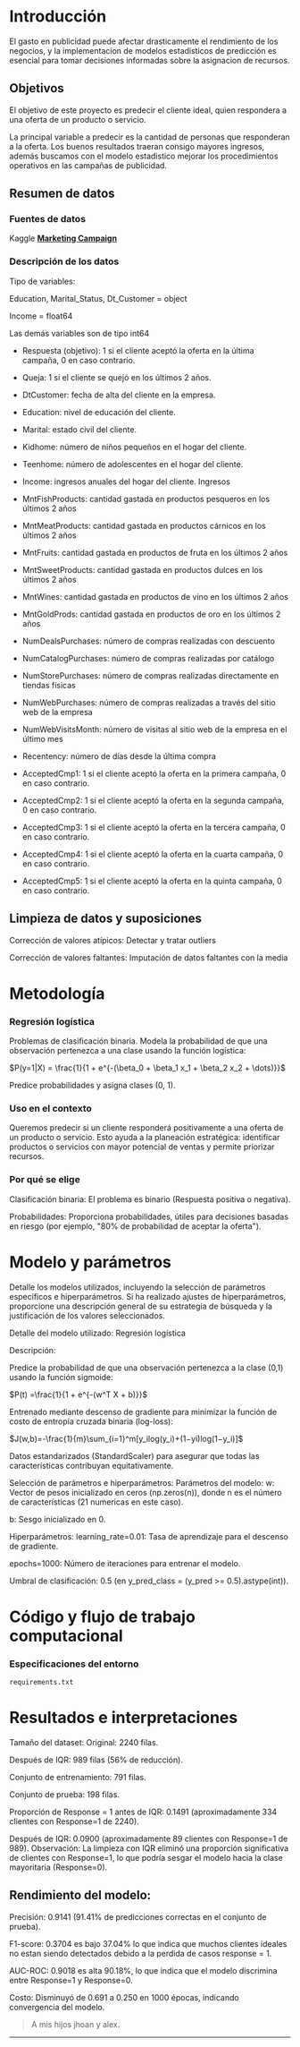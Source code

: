# Introducción

El gasto en publicidad puede afectar drasticamente el rendimiento de los negocios,
y la implementacion de modelos estadisticos de predicción es esencial para 
tomar decisiones informadas sobre la asignacion de recursos.

## Objetivos

El objetivo de este proyecto es predecir el cliente ideal, quien respondera a una oferta de un 
producto o servicio.

La principal variable a predecir es la cantidad de personas que responderan a la oferta.
Los buenos resultados traeran consigo mayores ingresos, además buscamos con el modelo estadistico mejorar los 
procedimientos operativos en las campañas de publicidad.



## Resumen de datos

### **Fuentes de datos**

Kaggle  **[Marketing Campaign](https://www.kaggle.com/datasets/rodsaldanha/arketing-campaign)**


### **Descripción de los datos**

Tipo de variables:

Education, Marital_Status, Dt_Customer = object

Income = float64

Las demás variables son de tipo int64


- Respuesta (objetivo): 1 si el cliente aceptó la oferta en la última campaña, 0 en caso contrario.

- Queja: 1 si el cliente se quejó en los últimos 2 años.

- DtCustomer: fecha de alta del cliente en la empresa.

- Education: nivel de educación del cliente.

- Marital: estado civil del cliente.

- Kidhome: número de niños pequeños en el hogar del cliente.

- Teenhome: número de adolescentes en el hogar del cliente.

- Income: ingresos anuales del hogar del cliente. Ingresos

- MntFishProducts: cantidad gastada en productos pesqueros en los últimos 2 años

- MntMeatProducts: cantidad gastada en productos cárnicos en los últimos 2 años

- MntFruits: cantidad gastada en productos de fruta en los últimos 2 años

- MntSweetProducts: cantidad gastada en productos dulces en los últimos 2 años

- MntWines: cantidad gastada en productos de vino en los últimos 2 años

- MntGoldProds: cantidad gastada en productos de oro en los últimos 2 años

- NumDealsPurchases: número de compras realizadas con descuento

- NumCatalogPurchases: número de compras realizadas por catálogo

- NumStorePurchases: número de compras realizadas directamente en tiendas físicas

- NumWebPurchases: número de compras realizadas a través del sitio web de la empresa

- NumWebVisitsMonth: número de visitas al sitio web de la empresa en el último mes

- Recentency: número de días desde la última compra

- AcceptedCmp1: 1 si el cliente aceptó la oferta en la primera campaña, 0 en caso contrario.
- AcceptedCmp2: 1 si el cliente aceptó la oferta en la segunda campaña, 0 en caso contrario.
- AcceptedCmp3: 1 si el cliente aceptó la oferta en la tercera campaña, 0 en caso contrario.
- AcceptedCmp4: 1 si el cliente aceptó la oferta en la cuarta campaña, 0 en caso contrario.
- AcceptedCmp5: 1 si el cliente aceptó la oferta en la quinta campaña, 0 en caso contrario.



## **Limpieza de datos y suposiciones**
    
 
Corrección de valores atípicos: Detectar y tratar outliers

Corrección de valores faltantes: Imputación de datos faltantes con la media

#  Metodología



### **Regresión logística**

Problemas de clasificación binaria. Modela la probabilidad de que una
observación pertenezca a una clase
usando la función logística:
    
$P(y=1|X) = \frac{1}{1 + e^{-(\beta_0 + \beta_1 x_1 + \beta_2 x_2 + \dots)}}$


Predice probabilidades y asigna clases (0, 1).

### **Uso en el contexto**

Queremos predecir si un cliente responderá positivamente a una oferta de un producto o servicio.
Esto ayuda a la planeación estratégica: identificar productos o servicios con mayor potencial de ventas y permite priorizar recursos.

### **Por qué se elige**

Clasificación binaria: El problema es binario (Respuesta positiva o negativa).

Probabilidades: Proporciona probabilidades, útiles para decisiones basadas en riesgo (por ejemplo, "80% de probabilidad de aceptar la oferta").



# Modelo y parámetros
    
Detalle los modelos utilizados, incluyendo la selección de parámetros específicos e hiperparámetros. 
Si ha realizado ajustes de hiperparámetros, proporcione una descripción general de su estrategia de búsqueda 
y la justificación de los valores seleccionados.
    


Detalle del modelo utilizado: Regresión logística 

Descripción:

Predice la probabilidad de que una observación pertenezca a la clase (0,1) usando la función sigmoide:


$P(t) =\frac{1}{1 + e^{-(w^T X + b)}}$

Entrenado mediante descenso de gradiente para minimizar la función de costo de entropía cruzada binaria (log-loss):

$J(w,b)=-\frac{1}{m}\sum_{i=1}^m[y_ilog⁡(y_i)+(1−yi)log⁡(1−y_i)]$






Datos estandarizados (StandardScaler) para asegurar que todas las características contribuyan equitativamente.

Selección de parámetros e hiperparámetros:
Parámetros del modelo:
w: Vector de pesos inicializado en ceros (np.zeros(n)), donde n es el número de características (21 numericas en este caso).

b: Sesgo inicializado en 0.

Hiperparámetros:
learning_rate=0.01: Tasa de aprendizaje para el descenso de gradiente.

epochs=1000: Número de iteraciones para entrenar el modelo.

Umbral de clasificación: 0.5 (en y_pred_class = (y_pred >= 0.5).astype(int)).


#  Código y flujo de trabajo computacional

### **Especificaciones del entorno**

  
    
    requirements.txt 


#  Resultados e interpretaciones

Tamaño del dataset:
Original: 2240 filas.

Después de IQR: 989 filas (56% de reducción).

Conjunto de entrenamiento: 791 filas.

Conjunto de prueba: 198 filas.

Proporción de Response = 1
antes de IQR: 0.1491 (aproximadamente 334 clientes con Response=1 de 2240).

Después de IQR: 0.0900 (aproximadamente 89 clientes con Response=1 de 989).
Observación: La limpieza con IQR eliminó una proporción significativa de clientes con Response=1, lo que podría sesgar el modelo hacia la clase mayoritaria (Response=0).

## **Rendimiento del modelo:**

Precisión: 0.9141 (91.41% de predicciones correctas en el conjunto de prueba).

F1-score: 0.3704 es bajo  37.04% lo que indica que muchos clientes ideales no estan siendo detectados debido a la perdida de casos response = 1. 

AUC-ROC: 0.9018 es alta 90.18%, lo que indica que el modelo discrimina entre Response=1 y Response=0.

Costo: Disminuyó de 0.691 a 0.250 en 1000 épocas, indicando convergencia del modelo.

<!--
**Supuestos**

[ regresión logistica](https://julius.ai/articles/decoding-the-core-assumptions-of-logistic-regression)

Independencia: 
Multicolinealidad: 
Linealidad con log-odds: 
Tamaño de muestra: 
-->
>   A mis hijos jhoan y alex.

-------------------------------------------------------------

